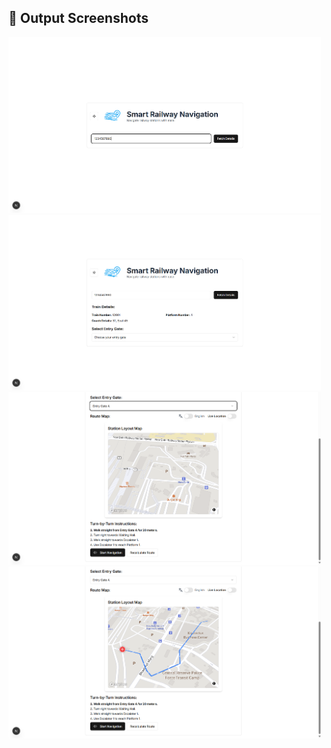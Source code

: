 ## 📸 Output Screenshots

<img src="public/images/screenshots/output1.png" width="500"/>
<img src="public/images/screenshots/output2.png" width="500"/>
<img src="public/images/screenshots/output3.png" width="500"/>
<img src="public/images/screenshots/output4.png" width="500"/>
